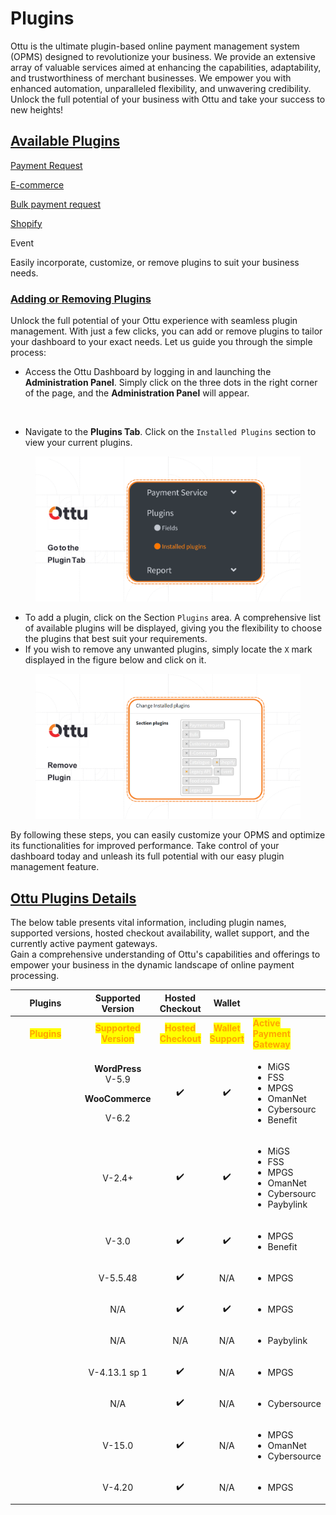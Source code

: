 # Plugins

Ottu is the ultimate plugin-based online payment management system (OPMS) designed to revolutionize your business. We provide an extensive array of valuable services aimed at enhancing the capabilities, adaptability, and trustworthiness of merchant businesses. We empower you with enhanced automation, unparalleled flexibility, and unwavering credibility. Unlock the full potential of your business with Ottu and take your success to new heights!

## [Available Plugins](./#available-plugins)

[Payment Request](payment-request.md)

[E-commerce](e-commerce.md)

[Bulk payment request](bulk-payment-request.md)

[Shopify](../integration.md#enhance-your-shopify-store-with-ottu)

Event

Easily incorporate, customize, or remove plugins to suit your business needs.

### [Adding or Removing Plugins](./#adding-or-removing-plugins)

Unlock the full potential of your Ottu experience with seamless plugin management. With just a few clicks, you can add or remove plugins to tailor your dashboard to your exact needs. Let us guide you through the simple process:

* Access the Ottu Dashboard by logging in and launching the **Administration Panel**. Simply click on the three dots in the right corner of the page, and the **Administration Panel** will appear.

<figure><img src="https://lh3.googleusercontent.com/LMJT_8gSqz7vdc1X2iI04XMzpl3OLkpyd0GYJfwnPr-uYWzfrc86uVfcx1fQkXhDzBRGhJ-wMUwiJHG05hmm7jtXB3yc0WBF6AnVXLFnLlGYpGRucHX_cEbYGtihY_OU9agh82wzQBM3dk8VkM1X8gk" alt=""><figcaption></figcaption></figure>

* Navigate to the **Plugins Tab**. Click on the `Installed Plugins` section to view your current plugins.

<figure><img src="../../.gitbook/assets/2 (5) copy.png" alt=""><figcaption></figcaption></figure>

* To add a plugin, click on the Section `Plugins` area. A comprehensive list of available plugins will be displayed, giving you the flexibility to choose the plugins that best suit your requirements.
* If you wish to remove any unwanted plugins, simply locate the `X` mark displayed in the figure below and click on it.

<figure><img src="../../.gitbook/assets/3 (5) copy.png" alt=""><figcaption></figcaption></figure>

By following these steps, you can easily customize your OPMS and optimize its functionalities for improved performance. Take control of your dashboard today and unleash its full potential with our easy plugin management feature.

## [Ottu Plugins Details](./#ottu-plugins-details)

The below table presents vital information, including plugin names, supported versions, hosted checkout availability, wallet support, and the currently active payment gateways. \
Gain a comprehensive understanding of Ottu's capabilities and offerings to empower your business in the dynamic landscape of online payment processing.

<table data-header-hidden data-full-width="true"><thead><tr><th width="163" align="center">Plugins</th><th align="center">Supported Version</th><th align="center">Hosted Checkout</th><th align="center">Wallet</th><th></th></tr></thead><tbody><tr><td align="center"><mark style="color:orange;"><strong>Plugins</strong></mark></td><td align="center"><mark style="color:orange;"><strong>Supported</strong></mark> <br><mark style="color:orange;"><strong>Version</strong></mark></td><td align="center"><mark style="color:orange;"><strong>Hosted</strong></mark> <br><mark style="color:orange;"><strong>Checkout</strong></mark></td><td align="center"><mark style="color:orange;"><strong>Wallet</strong></mark> <br><mark style="color:orange;"><strong>Support</strong></mark></td><td>      <mark style="color:orange;"><strong>Active</strong></mark> <br>    <mark style="color:orange;"><strong>Payment</strong></mark>                   <br>    <mark style="color:orange;"><strong>Gateway</strong></mark></td></tr><tr><td align="center"><img src="../../.gitbook/assets/39.png" alt=""> </td><td align="center"><p><strong>WordPress</strong> <br>V-5.9</p><p><strong>WooCommerce</strong></p><p>V-6.2</p></td><td align="center"><span data-gb-custom-inline data-tag="emoji" data-code="2714">✔️</span></td><td align="center"><span data-gb-custom-inline data-tag="emoji" data-code="2714">✔️</span></td><td><ul><li>MiGS</li><li>FSS</li><li>MPGS</li><li>OmanNet</li><li>Cybersourc</li><li>Benefit</li></ul></td></tr><tr><td align="center"> <img src="../../.gitbook/assets/Magento.png" alt=""> </td><td align="center">V-2.4+</td><td align="center"><span data-gb-custom-inline data-tag="emoji" data-code="2714">✔️</span></td><td align="center"><span data-gb-custom-inline data-tag="emoji" data-code="2714">✔️</span></td><td><ul><li>MiGS </li><li>FSS </li><li>MPGS</li><li>OmanNet</li><li>Cybersourc</li><li>Paybylink</li></ul></td></tr><tr><td align="center"><img src="../../.gitbook/assets/33.png" alt=""> </td><td align="center">V-3.0</td><td align="center"><span data-gb-custom-inline data-tag="emoji" data-code="2714">✔️</span></td><td align="center"><span data-gb-custom-inline data-tag="emoji" data-code="2714">✔️</span></td><td><ul><li>MPGS</li><li>Benefit</li></ul></td></tr><tr><td align="center"><img src="../../.gitbook/assets/41.png" alt=""></td><td align="center">V-5.5.48</td><td align="center"><span data-gb-custom-inline data-tag="emoji" data-code="2714">✔️</span></td><td align="center">N/A</td><td><ul><li>MPGS</li></ul></td></tr><tr><td align="center"><img src="../../.gitbook/assets/35.png" alt=""> </td><td align="center">N/A</td><td align="center"><span data-gb-custom-inline data-tag="emoji" data-code="2714">✔️</span></td><td align="center"><span data-gb-custom-inline data-tag="emoji" data-code="2714">✔️</span></td><td><ul><li>MPGS</li></ul></td></tr><tr><td align="center"><img src="../../.gitbook/assets/32.png" alt=""> </td><td align="center">N/A</td><td align="center">N/A</td><td align="center">N/A</td><td><ul><li>Paybylink</li></ul></td></tr><tr><td align="center"><img src="../../.gitbook/assets/37.png" alt=""></td><td align="center">V-4.13.1 sp 1</td><td align="center"><span data-gb-custom-inline data-tag="emoji" data-code="2714">✔️</span></td><td align="center">N/A</td><td><ul><li>MPGS</li></ul></td></tr><tr><td align="center"><img src="../../.gitbook/assets/38.png" alt=""></td><td align="center">N/A</td><td align="center"><span data-gb-custom-inline data-tag="emoji" data-code="2714">✔️</span></td><td align="center">N/A</td><td><ul><li>Cybersource</li></ul></td></tr><tr><td align="center"><img src="../../.gitbook/assets/40.png" alt=""> </td><td align="center">V-15.0</td><td align="center"><span data-gb-custom-inline data-tag="emoji" data-code="2714">✔️</span></td><td align="center">N/A</td><td><ul><li>MPGS</li><li>OmanNet</li><li>Cybersource </li></ul></td></tr><tr><td align="center"><img src="../../.gitbook/assets/34.png" alt=""></td><td align="center">V-4.20</td><td align="center"><span data-gb-custom-inline data-tag="emoji" data-code="2714">✔️</span></td><td align="center">N/A</td><td><ul><li>MPGS</li></ul></td></tr></tbody></table>
